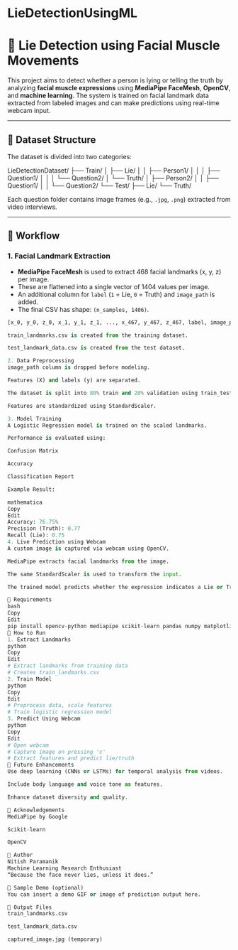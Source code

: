 # LieDetectionUsingML
# 🤥 Lie Detection using Facial Muscle Movements

This project aims to detect whether a person is lying or telling the truth by analyzing **facial muscle expressions** using **MediaPipe FaceMesh**, **OpenCV**, and **machine learning**. The system is trained on facial landmark data extracted from labeled images and can make predictions using real-time webcam input.

---

## 📁 Dataset Structure

The dataset is divided into two categories:

LieDetectionDataset/ ├── Train/ │ ├── Lie/ │ │ ├── Person1/ │ │ │ ├── Question1/ │ │ │ └── Question2/ │ └── Truth/ │ ├── Person2/ │ │ ├── Question1/ │ │ └── Question2/ └── Test/ ├── Lie/ └── Truth/


Each question folder contains image frames (e.g., `.jpg`, `.png`) extracted from video interviews.

---

## 🧠 Workflow

### 1. **Facial Landmark Extraction**

- **MediaPipe FaceMesh** is used to extract 468 facial landmarks (x, y, z) per image.
- These are flattened into a single vector of 1404 values per image.
- An additional column for `label` (`1` = Lie, `0` = Truth) and `image_path` is added.
- The final CSV has shape: `(n_samples, 1406)`.

```python
[x_0, y_0, z_0, x_1, y_1, z_1, ..., x_467, y_467, z_467, label, image_path]

train_landmarks.csv is created from the training dataset.

test_landmark_data.csv is created from the test dataset.

2. Data Preprocessing
image_path column is dropped before modeling.

Features (X) and labels (y) are separated.

The dataset is split into 80% train and 20% validation using train_test_split.

Features are standardized using StandardScaler.

3. Model Training
A Logistic Regression model is trained on the scaled landmarks.

Performance is evaluated using:

Confusion Matrix

Accuracy

Classification Report

Example Result:

mathematica
Copy
Edit
Accuracy: 76.75%
Precision (Truth): 0.77
Recall (Lie): 0.75
4. Live Prediction using Webcam
A custom image is captured via webcam using OpenCV.

MediaPipe extracts facial landmarks from the image.

The same StandardScaler is used to transform the input.

The trained model predicts whether the expression indicates a Lie or Truth.

🧪 Requirements
bash
Copy
Edit
pip install opencv-python mediapipe scikit-learn pandas numpy matplotlib tqdm seaborn
🚀 How to Run
1. Extract Landmarks
python
Copy
Edit
# Extract landmarks from training data
# Creates train_landmarks.csv
2. Train Model
python
Copy
Edit
# Preprocess data, scale features
# Train logistic regression model
3. Predict Using Webcam
python
Copy
Edit
# Open webcam
# Capture image on pressing 'c'
# Extract features and predict lie/truth
🧠 Future Enhancements
Use deep learning (CNNs or LSTMs) for temporal analysis from videos.

Include body language and voice tone as features.

Enhance dataset diversity and quality.

🙌 Acknowledgements
MediaPipe by Google

Scikit-learn

OpenCV

👤 Author
Nitish Paramanik
Machine Learning Research Enthusiast
“Because the face never lies, unless it does.”

📸 Sample Demo (optional)
You can insert a demo GIF or image of prediction output here.

📂 Output Files
train_landmarks.csv

test_landmark_data.csv

captured_image.jpg (temporary)
